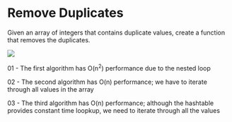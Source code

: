 # Remove Duplicates

Given an array of integers that contains duplicate values, create a function that removes the duplicates.

![](removeduplicates.png)

01 - The first algorithm has O(n<sup>2</sup>) performance due to the nested loop

02 - The second algorithm has O(n) performance; we have to iterate through all values in the array

03 - The third algorithm has O(n) performance; although the hashtable provides constant time loopkup, we need to iterate through all the values
